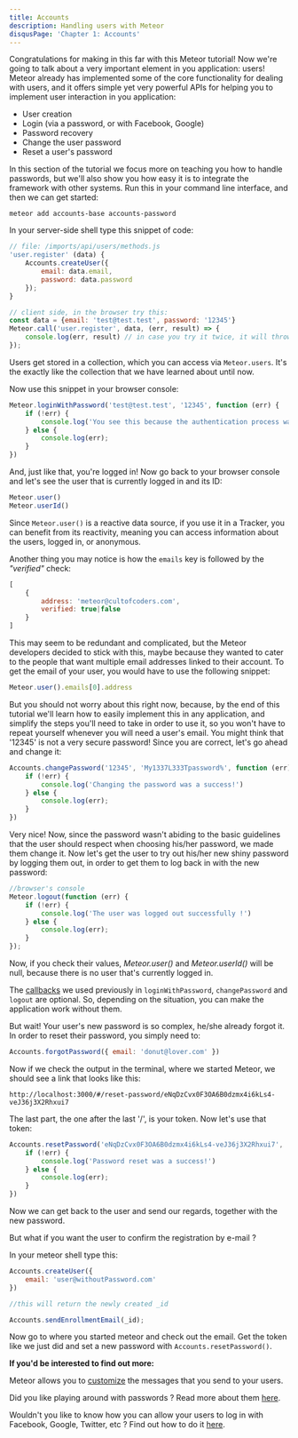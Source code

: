 ```yaml
---
title: Accounts
description: Handling users with Meteor
disqusPage: 'Chapter 1: Accounts'
---
```


Congratulations for making in this far with this Meteor tutorial! Now we're going to talk about a very important element in you application: users!
Meteor already has implemented some of the core functionality for dealing with users, and it offers simple yet very powerful APIs for helping you to implement user interaction in you application:

- User creation
- Login (via a password, or with Facebook, Google)
- Password recovery
- Change the user password
- Reset a user's password

In this section of the tutorial we focus more on teaching you how to handle passwords, but we'll also show you how easy it is to integrate the framework with other systems.
Run this in your command line interface, and then we can get started:
```
meteor add accounts-base accounts-password
```

In your server-side shell type this snippet of code:

```js
// file: /imports/api/users/methods.js
'user.register' (data) {
    Accounts.createUser({
        email: data.email,
        password: data.password
    });
}

// client side, in the browser try this:
const data = {email: 'test@test.test', password: '12345'}
Meteor.call('user.register', data, (err, result) => {
    console.log(err, result) // in case you try it twice, it will throw an exception that email already exists
});

```

Users get stored in a collection, which you can access via `Meteor.users`. 
It's the exactly like the collection that we have learned about until now.

Now use this snippet in your browser console:

```js
Meteor.loginWithPassword('test@test.test', '12345', function (err) {
    if (!err) {
        console.log('You see this because the authentication process was a success')
    } else {
        console.log(err);
    }
})
```

And, just like that, you're logged in!
Now go back to your browser console and let's see the user that is currently logged in and its ID:
```js
Meteor.user()
Meteor.userId()
```

Since `Meteor.user()` is a reactive data source, if you use it in a Tracker, you can benefit from its reactivity,
meaning you can access information about the users, logged in, or anonymous.

Another thing you may notice is how the `emails` key is followed by the *"verified"* check:
```js
[
    {
        address: 'meteor@cultofcoders.com',
        verified: true|false
    }
]
```

This may seem to be redundant and complicated, but the Meteor developers decided to stick with this, maybe because they wanted to cater to the people
that want multiple email addresses linked to their account. To get the email of your user, you would have to use the following snippet:
```js
Meteor.user().emails[0].address
```

But you should not worry about this right now, because, by the end of this tutorial we'll learn how to easily implement this in any application, 
and simplify the steps you'll need to take in order to use it, so you won't have to repeat yourself whenever you will need a user's email.
You might think that '12345' is not a very secure password! Since you are correct, let's go ahead and change it:

```js
Accounts.changePassword('12345', 'My1337L333Tpassword%', function (err) {
    if (!err) {
        console.log('Changing the password was a success!')
    } else {
        console.log(err);
    }
})
```

Very nice! Now, since the password wasn't abiding to the basic guidelines that the user should respect when choosing his/her password, we made them change it.
 Now let's get the user to try out his/her new shiny password by logging them out, in order to get them to log back in with the new password:

```js
//browser's console
Meteor.logout(function (err) {
    if (!err) {
        console.log('The user was logged out successfully !')
    } else {
        console.log(err);
    }
});
```
Now, if you check their values, *Meteor.user()* and *Meteor.userId()* will be null, because there is no user that's currently logged in.

The [callbacks](https://developer.mozilla.org/en-US/docs/Glossary/Callback_function) we used previously in `loginWithPassword`, 
`changePassword` and `logout` are optional. So, depending on the situation, you can make the application work without them.

But wait! Your user's new password is so complex, he/she already forgot it.
In order to reset their password, you simply need to:
```js
Accounts.forgotPassword({ email: 'donut@lover.com' })
```

Now if we check the output in the terminal, where we started Meteor, we should see a link that looks like this:
```
http://localhost:3000/#/reset-password/eNqDzCvx0F3OA6B0dzmx4i6kLs4-veJ36j3X2Rhxui7
```

The last part, the one after the last '/', is your token.
Now let's use that token:

```js
Accounts.resetPassword('eNqDzCvx0F3OA6B0dzmx4i6kLs4-veJ36j3X2Rhxui7', 'NewPassword123', function (err) {
    if (!err) {
        console.log('Password reset was a success!')
    } else {
        console.log(err);
    }
})
```
Now we can get back to the user and send our regards, together with the new password.

But what if you want the user to confirm the registration by e-mail ?

In your meteor shell type this:
```js
Accounts.createUser({
    email: 'user@withoutPassword.com'
})

//this will return the newly created _id

Accounts.sendEnrollmentEmail(_id);
```

Now go to where you started meteor and check out the email.
Get the token like we just did and set a new password with `Accounts.resetPassword()`.

**If you'd be interested to find out more:**

Meteor allows you to [customize](http://docs.meteor.com/api/passwords.html#Accounts-emailTemplates) the messages that you send to your users.

Did you like playing around with passwords ? Read more about them [here](http://docs.meteor.com/api/passwords.html).

Wouldn't you like to know how you can allow your users to log in with Facebook, Google, Twitter, etc ? 
Find out how to do it [here](https://guide.meteor.com/accounts.html#supported-login-services).
